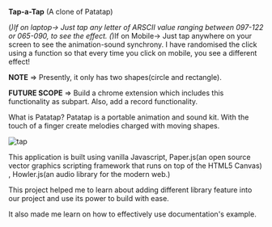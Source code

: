 **Tap-a-Tap** (A clone of Patatap) 
 
 (*)If on laptop-> Just tap any letter of ARSCII value ranging between 097-122 or 065-090, to see the effect.
 (*)If on Mobile-> Just tap anywhere on your screen to see the animation-sound synchrony. I have randomised the click using a function so that every time you click on mobile, you                    see a different effect!
 
 **NOTE** => Presently, it only has two shapes(circle and rectangle).
 
 **FUTURE SCOPE** => Build a chrome extension which includes this functionality as subpart. Also, add a record functionality. 

What is Patatap?
Patatap is a portable animation and sound kit. With the touch of a finger create melodies charged with moving shapes.

![tap](https://user-images.githubusercontent.com/67483270/122025722-37aa9e00-cde7-11eb-9361-619c63b4b8bd.png)

This application is built using vanilla Javascript, Paper.js(an open source vector graphics scripting framework that runs on top of the HTML5 Canvas)  , Howler.js(an audio library for the modern web.)

This project helped me to learn about adding different library feature into our project and use its power to build with ease.

It also made me learn on how to effectively use documentation's example.

